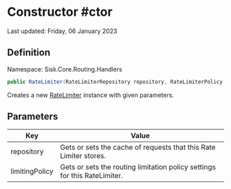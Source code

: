 # Constructor #ctor
Last updated: Friday, 06 January 2023

## Definition
Namespace: Sisk.Core.Routing.Handlers

```csharp
public RateLimiter(RateLimiterRepository repository, RateLimiterPolicy limitingPolicy)
```

Creates a new [RateLimiter](/spec/Sisk/Core/Routing/Handlers/RateLimiter) instance with given parameters.

## Parameters

| Key | Value |
| --- | --- |
| repository | Gets or sets the cache of requests that this Rate Limiter stores. | 
| limitingPolicy | Gets or sets the routing limitation policy settings for this RateLimiter. | 

